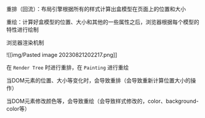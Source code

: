 重排（回流）：布局引擎根据所有的样式计算出盒模型在页面上的位置和大小

重绘：计算好盒模型的位置、大小和其他的一些属性之后，浏览器根据每个模型的特性进行绘制

浏览器渲染机制

![[img/Pasted image 20230821202217.png]]

在 `Render Tree` 时进行重排，在 `Painting` 进行重绘

当DOM元素的位置、大小等变化时，会导致重排（会导致重新计算位置大小的操作）

当DOM元素修改颜色等，会导致重绘（会导致样式修改的，color、background-color等）

